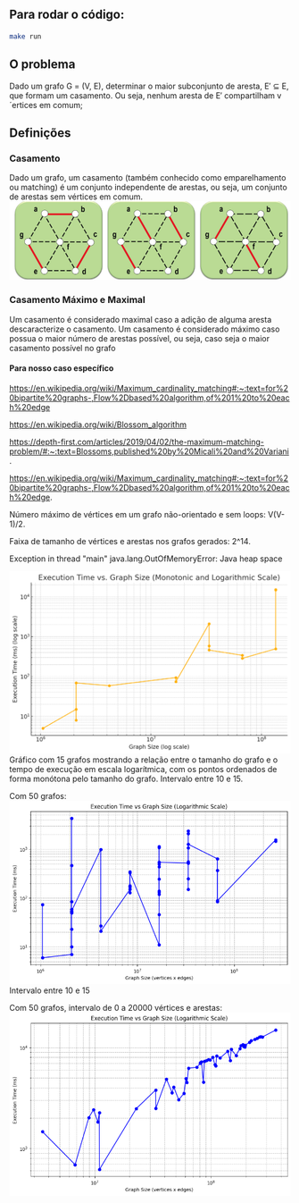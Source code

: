 ## Para rodar o código:
```bash
make run
```

## O problema

Dado um grafo G = (V, E), determinar o maior subconjunto de aresta, E′ ⊆ E,
que formam um casamento. Ou seja, nenhum aresta de E′
compartilham v´ertices
em comum;

## Definições

### Casamento
Dado um grafo, um casamento (também conhecido como emparelhamento ou
matching) é um conjunto independente de arestas, ou seja, um conjunto de
arestas sem vértices em comum.
![alt text](image.png)

### Casamento Máximo e Maximal
Um casamento é considerado maximal caso a adição de alguma aresta
descaracterize o casamento.
Um casamento é considerado máximo caso possua o maior número de arestas
possível, ou seja, caso seja o maior casamento possível no grafo


#### Para nosso caso específico
https://en.wikipedia.org/wiki/Maximum_cardinality_matching#:~:text=for%20bipartite%20graphs-,Flow%2Dbased%20algorithm,of%201%20to%20each%20edge

https://en.wikipedia.org/wiki/Blossom_algorithm

https://depth-first.com/articles/2019/04/02/the-maximum-matching-problem/#:~:text=Blossoms,published%20by%20Micali%20and%20Variani.

https://en.wikipedia.org/wiki/Maximum_cardinality_matching#:~:text=for%20bipartite%20graphs-,Flow%2Dbased%20algorithm,of%201%20to%20each%20edge.

Número máximo de vértices em um grafo não-orientado e sem loops: V(V-1)/2.

Faixa de tamanho de vértices e arestas nos grafos gerados: 2^14.

Exception in thread "main" java.lang.OutOfMemoryError: Java heap space

![alt text](grafico.png)
Gráfico com 15 grafos mostrando a relação entre o tamanho do grafo e o tempo de execução em escala logarítmica, com os pontos ordenados de forma monótona pelo tamanho do grafo. Intervalo entre 10 e 15.

Com 50 grafos:
![alt text](image-1.png)
Intervalo entre 10 e 15

Com 50 grafos, intervalo de 0 a 20000 vértices e arestas:
![alt text](image-2.png)
